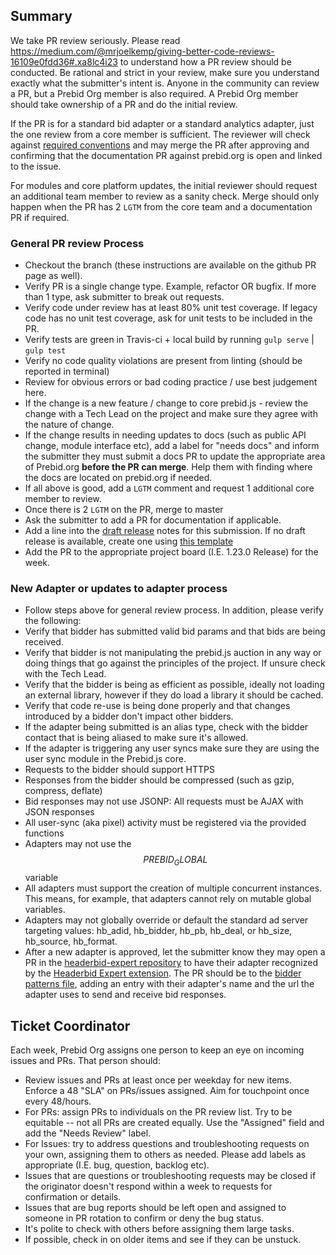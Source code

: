 ## Summary
We take PR review seriously. Please read https://medium.com/@mrjoelkemp/giving-better-code-reviews-16109e0fdd36#.xa8lc4i23 to understand how a PR review should be conducted. Be rational and strict in your review, make sure you understand exactly what the submitter's intent is. Anyone in the community can review a PR, but a Prebid Org member is also required. A Prebid Org member should take ownership of a PR and do the initial review.

If the PR is for a standard bid adapter or a standard analytics adapter, just the one review from a core member is sufficient. The reviewer will check against [required conventions](http://prebid.org/dev-docs/bidder-adaptor.html#required-adapter-conventions) and may merge the PR after approving and confirming that the documentation PR against prebid.org is open and linked to the issue.

For modules and core platform updates, the initial reviewer should request an additional team member to review as a sanity check. Merge should only happen when the PR has 2 `LGTM` from the core team and a documentation PR if required.

### General PR review Process
- Checkout the branch (these instructions are available on the github PR page as well).
- Verify PR is a single change type. Example, refactor OR bugfix. If more than 1 type, ask submitter to break out requests.
- Verify code under review has at least 80% unit test coverage. If legacy code has no unit test coverage, ask for unit tests to be included in the PR.
- Verify tests are green in Travis-ci + local build by running `gulp serve` | `gulp test`
- Verify no code quality violations are present from linting (should be reported in terminal)
- Review for obvious errors or bad coding practice / use best judgement here.
- If the change is a new feature / change to core prebid.js - review the change with a Tech Lead on the project and make sure they agree with the nature of change.
- If the change results in needing updates to docs (such as public API change, module interface etc), add a label for "needs docs" and inform the submitter they must submit a docs PR to update the appropriate area of Prebid.org **before the PR can merge**. Help them with finding where the docs are located on prebid.org if needed. 
- If all above is good, add a `LGTM` comment and request 1 additional core member to review.
- Once there is 2 `LGTM` on the PR, merge to master
- Ask the submitter to add a PR for documentation if applicable.
- Add a line into the [draft release](https://github.com/prebid/Prebid.js/releases) notes for this submission. If no draft release is available, create one using [this template]( https://gist.github.com/mkendall07/c3af6f4691bed8a46738b3675cb5a479)
- Add the PR to the appropriate project board (I.E. 1.23.0 Release) for the week.

### New Adapter or updates to adapter process
- Follow steps above for general review process. In addition, please verify the following:
- Verify that bidder has submitted valid bid params and that bids are being received.
- Verify that bidder is not manipulating the prebid.js auction in any way or doing things that go against the principles of the project. If unsure check with the Tech Lead.
- Verify that  the bidder is being as efficient as possible, ideally not loading an external library, however if they do load a library it should be cached.
- Verify that code re-use is being done properly and that changes introduced by a bidder don't impact other bidders.
- If the adapter being submitted is an alias type, check with the bidder contact that is being aliased to make sure it's allowed.
- If the adapter is triggering any user syncs make sure they are using the user sync module in the Prebid.js core.
- Requests to the bidder should support HTTPS
- Responses from the bidder should be compressed (such as gzip, compress, deflate)
- Bid responses may not use JSONP: All requests must be AJAX with JSON responses
- All user-sync (aka pixel) activity must be registered via the provided functions
- Adapters may not use the $$PREBID_GLOBAL$$ variable
- All adapters must support the creation of multiple concurrent instances. This means, for example, that adapters cannot rely on mutable global variables.
- Adapters may not globally override or default the standard ad server targeting values: hb_adid, hb_bidder, hb_pb, hb_deal, or hb_size, hb_source, hb_format.
- After a new adapter is approved, let the submitter know they may open a PR in the [headerbid-expert repository](https://github.com/prebid/headerbid-expert) to have their adapter recognized by the [Headerbid Expert extension](https://chrome.google.com/webstore/detail/headerbid-expert/cgfkddgbnfplidghapbbnngaogeldmop). The PR should be to the [bidder patterns file](https://github.com/prebid/headerbid-expert/blob/master/bidderPatterns.js), adding an entry with their adapter's name and the url the adapter uses to send and receive bid responses.

## Ticket Coordinator

Each week, Prebid Org assigns one person to keep an eye on incoming issues and PRs. That person should:
- Review issues and PRs at least once per weekday for new items. Enforce a 48 "SLA" on PRs/issues assigned. Aim for touchpoint once every 48/hours. 
- For PRs: assign PRs to individuals on the PR review list. Try to be equitable -- not all PRs are created equally. Use the "Assigned" field and add the "Needs Review" label.
- For Issues: try to address questions and troubleshooting requests on your own, assigning them to others as needed. Please add labels as appropriate (I.E. bug, question, backlog etc).
- Issues that are questions or troubleshooting requests may be closed if the originator doesn't respond within a week to requests for confirmation or details.
- Issues that are bug reports should be left open and assigned to someone in PR rotation to confirm or deny the bug status.
- It's polite to check with others before assigning them large tasks.
- If possible, check in on older items and see if they can be unstuck.

